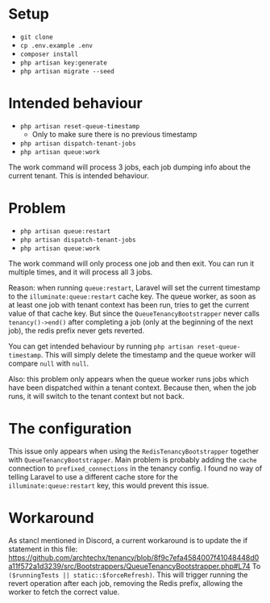 # Setup

- `git clone`
- `cp .env.example .env`
- `composer install`
- `php artisan key:generate`
- `php artisan migrate --seed`

# Intended behaviour

- `php artisan reset-queue-timestamp`
  - Only to make sure there is no previous timestamp
- `php artisan dispatch-tenant-jobs`
- `php artisan queue:work`

The work command will process 3 jobs, each job dumping info about the current tenant.
This is intended behaviour.

# Problem

- `php artisan queue:restart`
- `php artisan dispatch-tenant-jobs`
- `php artisan queue:work`

The work command will only process one job and then exit. You can run it multiple times, and it will process all 3 jobs.

Reason: when running `queue:restart`, Laravel will set the current timestamp to the `illuminate:queue:restart` cache key.
The queue worker, as soon as at least one job with tenant context has been run, tries to get the current value of that cache key.
But since the `QueueTenancyBootstrapper` never calls `tenancy()->end()` after completing a job (only at the beginning of the next job),
the redis prefix never gets reverted.

You can get intended behaviour by running `php artisan reset-queue-timestamp`. This will simply delete the timestamp and the queue worker
will compare `null` with `null`.

Also: this problem only appears when the queue worker runs jobs which have been dispatched within a tenant context.
Because then, when the job runs, it will switch to the tenant context but not back.

# The configuration

This issue only appears when using the `RedisTenancyBootstrapper` together with `QueueTenancyBootstrapper`.
Main problem is probably adding the `cache` connection to `prefixed_connections` in the tenancy config.
I found no way of telling Laravel to use a different cache store for the `illuminate:queue:restart` key, this would prevent this issue.

# Workaround

As stancl mentioned in Discord, a current workaround is to update the if statement in this file:
https://github.com/archtechx/tenancy/blob/8f9c7efa4584007f41048448d0a11f572a1d3239/src/Bootstrappers/QueueTenancyBootstrapper.php#L74
To `($runningTests || static::$forceRefresh)`.
This will trigger running the revert operation after each job, removing the Redis prefix, allowing the worker to fetch the correct value.


